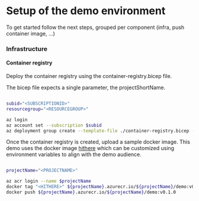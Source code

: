 # Setup of the demo environment

To get started follow the next steps, grouped per component (infra, push container image, ...)

### Infrastructure

#### Container registry

Deploy the container registry using the container-registry.bicep file.

The bicep file expects a single parameter, the projectShortName.

``` bash

subid="<SUBSCRIPTIONID>"
resourcegroup="<RESOURCEGROUP>"

az login
az account set --subscription $subid
az deployment group create --template-file ./container-registry.bicep --parameters projectName=cnc

```

Once the container registry is created, upload a sample docker image.
This demo uses the docker image [hithere](https://github.com/Stijnc/container-template/tree/main/app) which can be customized using environment variables to align with the demo audience.

``` bash

projectName="<PROJECTNAME>"

az acr login --name $projectName
docker tag "<HITHERE>" ${projectName}.azurecr.io/${projectName}/demo:v0.1.0
docker push ${projectName}.azurecr.io/${projectName}/demo:v0.1.0

```
